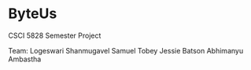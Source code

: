 # ByteUs

CSCI 5828 Semester Project

Team:
Logeswari Shanmugavel
Samuel Tobey
Jessie Batson
Abhimanyu Ambastha
